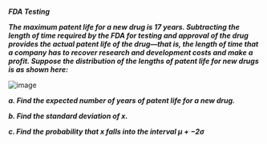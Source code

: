 ***FDA Testing***

***The maximum patent life for a new drug is 17 years. Subtracting the length of time required by the FDA for testing and approval of the drug provides the actual patent life of the drug—that is, the length of time that a company has to recover research and development costs and make a profit. Suppose the distribution of the lengths of patent life for new drugs is as shown here:***

![image](https://github.com/user-attachments/assets/ee1de7d5-38ae-44e5-99c9-798cc4122d43)

***a. Find the expected number of years of patent life for a new drug.***

***b. Find the standard deviation of x.***

***c. Find the probability that x falls into the interval $\mu +- 2\sigma$***
